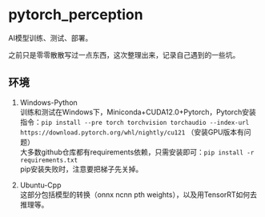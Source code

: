 # pytorch_perception
AI模型训练、测试、部署。

之前只是零零散散写过一点东西，这次整理出来，记录自己遇到的一些坑。

## 环境
1. Windows-Python   
训练和测试在Windows下，Miniconda+CUDA12.0+Pytorch，Pytorch安装指令：`pip install --pre torch torchvision torchaudio --index-url https://download.pytorch.org/whl/nightly/cu121` （安装GPU版本有问题）   
大多数github仓库都有requirements依赖，只需安装即可：`pip install -r requirements.txt`   
pip安装失败时，注意要把梯子先关掉。

2. Ubuntu-Cpp   
这部分包括模型的转换（onnx ncnn pth weights），以及用TensorRT如何去推理等。